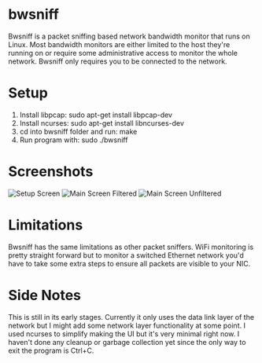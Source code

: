 # bwsniff
Bwsniff is a packet sniffing based network bandwidth monitor that runs on Linux.
Most bandwidth monitors are either limited to the host they're running on or 
require some administrative access to monitor the whole network. Bwsniff only
requires you to be connected to the network.

# Setup
1. Install libpcap: sudo apt-get install libpcap-dev
2. Install ncurses: sudo apt-get install libncurses-dev
3. cd into bwsniff folder and run: make
4. Run program with: sudo ./bwsniff

# Screenshots
![Setup Screen](https://i.imgur.com/ynmOwjQ.png "Setup Screen")
![Main Screen Filtered](https://i.imgur.com/xtnfwtK.png "Main Screen Filtered")
![Main Screen Unfiltered](https://i.imgur.com/bdP6gwj.png "Main Screen Unfiltered")

# Limitations
Bwsniff has the same limitations as other packet sniffers. WiFi monitoring is
pretty straight forward but to monitor a switched Ethernet network you'd have
to take some extra steps to ensure all packets are visible to your NIC.

# Side Notes
This is still in its early stages. Currently it only uses the data link layer of
the network but I might add some network layer functionality at some point. I
used ncurses to simplify making the UI but it's very minimal right now. I haven't
done any cleanup or garbage collection yet since the only way to exit the program 
is Ctrl+C.
